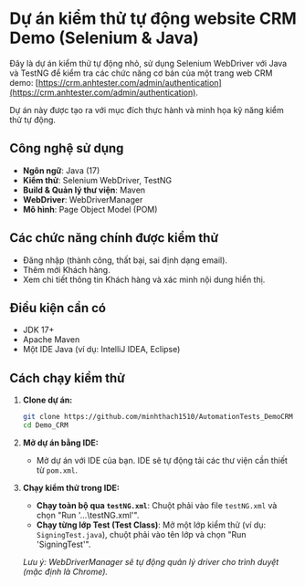 # Dự án kiểm thử tự động website CRM Demo (Selenium & Java)

Đây là dự án kiểm thử tự động nhỏ, sử dụng Selenium WebDriver với Java và TestNG để kiểm tra các chức năng cơ bản của một trang web CRM demo: [https://crm.anhtester.com/admin/authentication](https://crm.anhtester.com/admin/authentication).

Dự án này được tạo ra với mục đích thực hành và minh họa kỹ năng kiểm thử tự động.

## Công nghệ sử dụng

* **Ngôn ngữ**: Java (17)
* **Kiểm thử**: Selenium WebDriver, TestNG
* **Build & Quản lý thư viện**: Maven
* **WebDriver**: WebDriverManager
* **Mô hình**: Page Object Model (POM)

## Các chức năng chính được kiểm thử

* Đăng nhập (thành công, thất bại, sai định dạng email).
* Thêm mới Khách hàng.
* Xem chi tiết thông tin Khách hàng và xác minh nội dung hiển thị.

## Điều kiện cần có

* JDK 17+
* Apache Maven
* Một IDE Java (ví dụ: IntelliJ IDEA, Eclipse)

## Cách chạy kiểm thử

1.  **Clone dự án:**
    ```bash
    git clone https://github.com/minhthach1510/AutomationTests_DemoCRM
    cd Demo_CRM
    ```

2.  **Mở dự án bằng IDE:**
    * Mở dự án với IDE của bạn. IDE sẽ tự động tải các thư viện cần thiết từ `pom.xml`.

3.  **Chạy kiểm thử trong IDE:**
    * **Chạy toàn bộ qua `testNG.xml`**: Chuột phải vào file `testNG.xml` và chọn "Run '...\testNG.xml'".
    * **Chạy từng lớp Test (Test Class)**: Mở một lớp kiểm thử (ví dụ: `SigningTest.java`), chuột phải vào tên lớp và chọn "Run 'SigningTest'".
   

    *Lưu ý: WebDriverManager sẽ tự động quản lý driver cho trình duyệt (mặc định là Chrome).*
